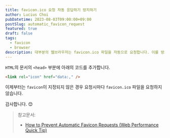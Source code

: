 ```yaml
---
title: favicon.ico 요청 자동 응답하기 방지하기
author: Lucius Choi
pubDatetime: 2023-08-03T09:00:00+09:00
postSlug: automatic_favicon_request
featured: true
draft: false
tags:
  - favicon
  - browser
description: 대부분의 웹브라우저는 favicon.ico 파일을 자동으로 요청합니다. 이를 방지하는 방법을 알아봅니다.
---
```


`HTML`의 문서의 `<head>` 부분에 아래의 코드를 추가합니다.

```html
<link rel="icon" href="data:," />
```

이제부터는 `favicon`이 지정되지 않은 경우 요청시마다 `favicon.ico` 파일을 요청하지 않습니다.

감사합니다. 😊

> 참고문서:
>
> - [How to Prevent Automatic Favicon Requests (Web Performance Quick Tip)](https://webdesign.tutsplus.com/prevent-automatic-favicon-requests--cms-34762t)
